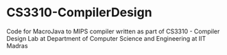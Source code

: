 # CS3310-CompilerDesign

Code for MacroJava to MIPS compiler written as part of CS3310 - Compiler Design Lab at Department of Computer Science and Engineering at IIT Madras
